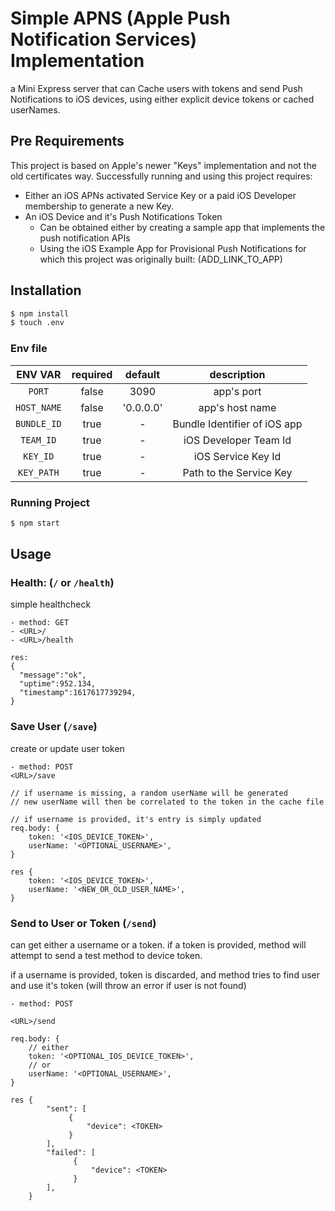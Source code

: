 # Simple APNS (Apple Push Notification Services) Implementation

a Mini Express server that can Cache users with tokens and send Push Notifications to iOS devices,
using either explicit device tokens or cached userNames.


## Pre Requirements

This project is based on Apple's newer "Keys" implementation and not the old certificates way.
Successfully running and using this project requires:

- Either an iOS APNs activated Service Key or a paid iOS Developer membership to generate a new Key.
- An iOS Device and it's Push Notifications Token
  - Can be obtained either by creating a sample app that implements the push notification APIs
  - Using the iOS Example App for Provisional Push Notifications for which this project was originally built: (ADD_LINK_TO_APP) 

## Installation

```bash
$ npm install
$ touch .env
```

### Env file

ENV VAR|required|default|description
:--------:|:--------:|:-----:|:-------:
`PORT`| false | 3090 | app's port
`HOST_NAME` | false | '0.0.0.0' | app's host name
`BUNDLE_ID` | true| - | Bundle Identifier of iOS app
`TEAM_ID` | true| -| iOS Developer Team Id
`KEY_ID` | true | -| iOS Service Key Id
`KEY_PATH` | true| -| Path to the Service Key

### Running Project

```bash
$ npm start
```


## Usage

### Health: (`/` or `/health`)

simple healthcheck

```
- method: GET
- <URL>/
- <URL>/health

res:
{
  "message":"ok",
  "uptime":952.134,
  "timestamp":1617617739294,
}
```

### Save User (`/save`)

create or update user token

```
- method: POST
<URL>/save

// if username is missing, a random userName will be generated
// new userName will then be correlated to the token in the cache file

// if username is provided, it's entry is simply updated
req.body: {
    token: '<IOS_DEVICE_TOKEN>',
    userName: '<OPTIONAL_USERNAME>',
}

res {
    token: '<IOS_DEVICE_TOKEN>',
    userName: '<NEW_OR_OLD_USER_NAME>',
}
```

### Send to User or Token (`/send`)

can get either a username or a token.
if a token is provided, method will attempt to send a test method to
device token.

if a username is provided, token is discarded, and method tries to find user and use it's token
(will throw an error if user is not found)

```
- method: POST

<URL>/send

req.body: {
    // either
    token: '<OPTIONAL_IOS_DEVICE_TOKEN>',
    // or
    userName: '<OPTIONAL_USERNAME>',
}

res {
        "sent": [
             {
                 "device": <TOKEN>
             }
        ],
        "failed": [
              {
                  "device": <TOKEN>
              }
        ],
    }
```
